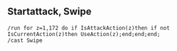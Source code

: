## Startattack, Swipe
```
/run for z=1,172 do if IsAttackAction(z)then if not IsCurrentAction(z)then UseAction(z);end;end;end;
/cast Swipe
```